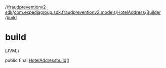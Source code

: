 //[fraudpreventionv2-sdk](../../../../index.md)/[com.expediagroup.sdk.fraudpreventionv2.models](../../index.md)/[HotelAddress](../index.md)/[Builder](index.md)/[build](build.md)

# build

[JVM]\

public final [HotelAddress](../index.md)[build](build.md)()
